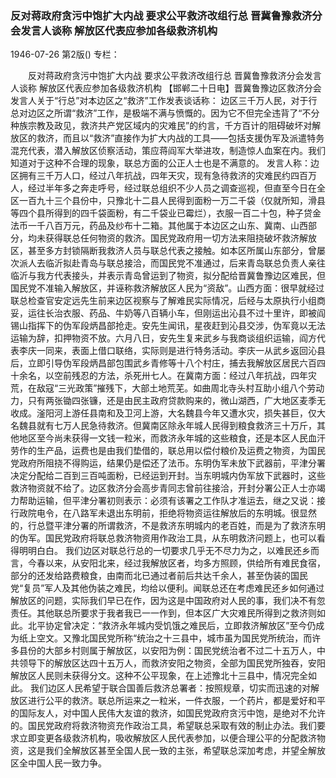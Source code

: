 ### 反对蒋政府贪污中饱扩大内战  要求公平救济改组行总  晋冀鲁豫救济分会发言人谈称  解放区代表应参加各级救济机构

1946-07-26
第2版()
专栏：

　　反对蒋政府贪污中饱扩大内战
    要求公平救济改组行总
    晋冀鲁豫救济分会发言人谈称
    解放区代表应参加各级救济机构
    【邯郸二十日电】晋冀鲁豫边区救济分会发言人关于“行总”对本边区之“救济”工作发表谈话称：
    边区三千万人民，对于行总对边区之所谓“救济”工作，是极端不满与愤慨的。因为它不但完全违背了“不分种族宗教及政见，救济共产党区域内的灾难民”的约言，千方百计的阻碍破坏对解放区的救济，而且以“救济”直接作为扩大内战的工具——包括支援伪军及派遣特务混充代表，潜入解放区侦察活动，策应蒋阎军大举进攻，制造惊人血案在内。我们知道对于这种不合理的现象，联总方面的公正人士也是不满意的。
    发言人称：边区拥有三千万人口，经过八年抗战，四年天灾，现有急待救济的灾难民约四百万人，经过半年多之奔走呼号，经过联总组织不少人员之调查巡视，但直至今日在全区一百九十三个县份中，只豫北十二县人民得到面粉一万二千袋（仅就所知，滑县等四个县所得到的四千袋面粉，有二千袋业已霉烂），衣服一百二十包，种子贷金法币一千八百万元，药品及纱布十二箱。其他属于本边区之山东、冀南、山西部分，均未获得联总任何物资的救济。国民党政府用一切方法来阻挠破坏救济解放区，甚至多方封锁隔断我救济人员与联总代表之接触。如本区所属山东部分，曾屡次派人去临沂拟赴青岛与联总接洽，而国民党不准通过，后来青岛联总负责人亲往临沂与我方代表接头，并表示青岛曾运到了物资，拟分配给晋冀鲁豫边区难民，但国民党不准输入解放区，并诬称救济解放区人民为“资敌”。山西方面：很早就经过联总检查官安定远先生前来边区视察与了解难民实际情况，后经与太原执行小组商妥，运往长治衣服、药品、牛奶等八百辆小车，但刚运出沁县不过十里许，即被阎锡山指挥下的伪军段炳昌部抢走。安先生闻讯，星夜赶到沁县交涉，伪军竟以无法运输为辞，扣押物资不放。六月八日，安先生复来武乡与我商谈组织运输，阎方代表李庆一同来，表面上借口联络，实际则是进行特务活动。李庆一从武乡返回沁县后，立即引导伪军段炳昌部包围武乡青修等十八个村庄，捕去我解放区居民六百四十余名，以空前残忍的方法，杀死卅七人。在冀南方面：经过八年抗战，四年灾荒，在敌寇“三光政策”摧残下，大部土地荒芜。如曲周北寺头村互助小组八个劳动力，只有两张锄四张镰，还是由民主政府贷款购来的，微山湖西，广大地区麦季无收成。滏阳河上游任县南和及卫河上游，大名魏县今年又遭水灾，损失甚巨，仅大名魏县就有七万人民急待救济。但冀南区除永年城人民得到粮食救济三十万斤，其他地区至今尚未获得一文钱一粒米，而救济永年城的这些粮食，还是本区人民血汗劳作的生产品，运费也是由我们垫借的，联总用以偿付粮价及运费之物资，为国民党政府所阻挠不得购运，结果仍是偿还了法币。东明伪军未放下武器前，平津分署决定分配给二百到三百吨面粉，已经运到开封。当东明城内伪军放下武器时，这些救济物资就不给了。边区救济分会高步青同志曾前往接洽，开封分署公正人士亦竭力帮助运输，但平津分署初则表示：必须有该署之工作队才准运去，继之又说：接行政院电令，在八路军未退出东明前，拒绝将物资运往解放后的东明城。很显然的，行总暨平津分署的所谓救济，不是救济东明城内的老百姓，而是为了救济东明的伪军。国民党政府将联总救济物资用作政治工具，从东明救济问题上，也可以看得明明白白。
    我们边区对联总行总的一切要求几乎无不尽力为之，以难民还乡而言，今春以来，从安阳北来，经过我解放区者，均多方照顾，供给所有难民食宿，部分的还发给路费粮食，由南而北已通过者前后共达千余人，甚至伪装的国民党“复员”军人及其他伪装之难民，均给以便利。闻联总还在考虑难民还乡如何通过解放区的问题，实际我们早已在作，因为这是中国政府对人民的事，我们决不有忽责任。其他联总所要求于我者我已一一作到，但本区广大灾难民所得到之救济则如此。北平协定曾决定：“救济永年城内受饥饿之难民后，立即救济解放区”至今仍成为纸上空文。又豫北国民党所称“统治之十三县中，城市虽为国民党所统治，而许多县份的大部乡村则属于解放区，以安阳为例：国民党统治者不过二十五万人，中共领导下的解放区达四十五万人，而救济安阳之物资，全部为国民党所独吞，安阳解放区人民则未获得分文。这种不公平现象，在上述豫北十三县中，情况完全如此。
    我们边区人民希望于联合国善后救济总署者：按照规章，切实而迅速的对解放区进行公平的救济。联总所运来之一粒米，一件衣服，一个药片，都是爱好和平的国际友人，对中国人民伟大友谊的救济，如国民党政府贪污中饱，是绝对不允许的。国民党政府将救济物资充作政治工具，希望联总采取有效的制止办法。我们要求立即变更各级救济机构，吸收解放区人民代表参加，以便合理公平的分配救济物资，这是我们全解放区甚至全国人民一致的主张，希望联总深加考虑，并望全解放区全中国人民一致力争。
